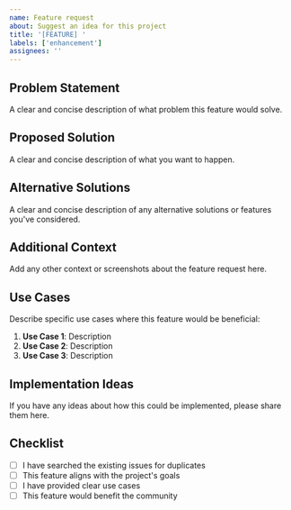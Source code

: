 ```yaml
---
name: Feature request
about: Suggest an idea for this project
title: '[FEATURE] '
labels: ['enhancement']
assignees: ''
---
```


## Problem Statement

A clear and concise description of what problem this feature would solve.

## Proposed Solution

A clear and concise description of what you want to happen.

## Alternative Solutions

A clear and concise description of any alternative solutions or features you've considered.

## Additional Context

Add any other context or screenshots about the feature request here.

## Use Cases

Describe specific use cases where this feature would be beneficial:

1. **Use Case 1**: Description
2. **Use Case 2**: Description
3. **Use Case 3**: Description

## Implementation Ideas

If you have any ideas about how this could be implemented, please share them here.

## Checklist

- [ ] I have searched the existing issues for duplicates
- [ ] This feature aligns with the project's goals
- [ ] I have provided clear use cases
- [ ] This feature would benefit the community 